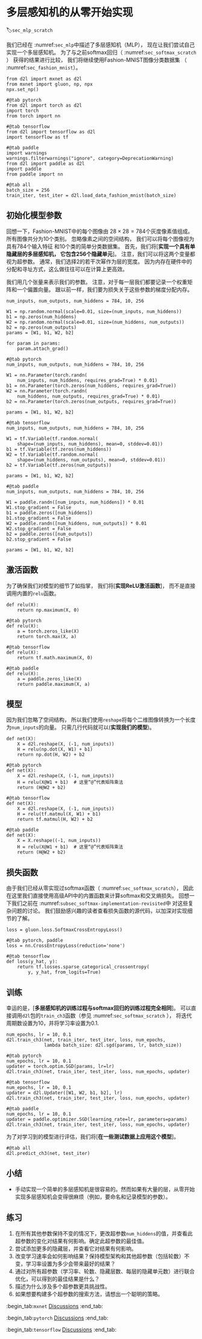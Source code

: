 # 多层感知机的从零开始实现
:label:`sec_mlp_scratch`

我们已经在 :numref:`sec_mlp`中描述了多层感知机（MLP），
现在让我们尝试自己实现一个多层感知机。
为了与之前softmax回归（ :numref:`sec_softmax_scratch` ）
获得的结果进行比较，
我们将继续使用Fashion-MNIST图像分类数据集
（ :numref:`sec_fashion_mnist`）。

```{.python .input}
from d2l import mxnet as d2l
from mxnet import gluon, np, npx
npx.set_np()
```

```{.python .input}
#@tab pytorch
from d2l import torch as d2l
import torch
from torch import nn
```

```{.python .input}
#@tab tensorflow
from d2l import tensorflow as d2l
import tensorflow as tf
```

```{.python .input}
#@tab paddle
import warnings
warnings.filterwarnings("ignore", category=DeprecationWarning)
from d2l import paddle as d2l
import paddle
from paddle import nn
```

```{.python .input}
#@tab all
batch_size = 256
train_iter, test_iter = d2l.load_data_fashion_mnist(batch_size)
```

## 初始化模型参数

回想一下，Fashion-MNIST中的每个图像由
$28 \times 28 = 784$个灰度像素值组成。
所有图像共分为10个类别。
忽略像素之间的空间结构，
我们可以将每个图像视为具有784个输入特征
和10个类的简单分类数据集。
首先，我们将[**实现一个具有单隐藏层的多层感知机，
它包含256个隐藏单元**]。
注意，我们可以将这两个变量都视为超参数。
通常，我们选择2的若干次幂作为层的宽度。
因为内存在硬件中的分配和寻址方式，这么做往往可以在计算上更高效。

我们用几个张量来表示我们的参数。
注意，对于每一层我们都要记录一个权重矩阵和一个偏置向量。
跟以前一样，我们要为损失关于这些参数的梯度分配内存。

```{.python .input}
num_inputs, num_outputs, num_hiddens = 784, 10, 256

W1 = np.random.normal(scale=0.01, size=(num_inputs, num_hiddens))
b1 = np.zeros(num_hiddens)
W2 = np.random.normal(scale=0.01, size=(num_hiddens, num_outputs))
b2 = np.zeros(num_outputs)
params = [W1, b1, W2, b2]

for param in params:
    param.attach_grad()
```

```{.python .input}
#@tab pytorch
num_inputs, num_outputs, num_hiddens = 784, 10, 256

W1 = nn.Parameter(torch.randn(
    num_inputs, num_hiddens, requires_grad=True) * 0.01)
b1 = nn.Parameter(torch.zeros(num_hiddens, requires_grad=True))
W2 = nn.Parameter(torch.randn(
    num_hiddens, num_outputs, requires_grad=True) * 0.01)
b2 = nn.Parameter(torch.zeros(num_outputs, requires_grad=True))

params = [W1, b1, W2, b2]
```

```{.python .input}
#@tab tensorflow
num_inputs, num_outputs, num_hiddens = 784, 10, 256

W1 = tf.Variable(tf.random.normal(
    shape=(num_inputs, num_hiddens), mean=0, stddev=0.01))
b1 = tf.Variable(tf.zeros(num_hiddens))
W2 = tf.Variable(tf.random.normal(
    shape=(num_hiddens, num_outputs), mean=0, stddev=0.01))
b2 = tf.Variable(tf.zeros(num_outputs))

params = [W1, b1, W2, b2]
```

```{.python .input}
#@tab paddle
num_inputs, num_outputs, num_hiddens = 784, 10, 256

W1 = paddle.randn([num_inputs, num_hiddens]) * 0.01
W1.stop_gradient = False
b1 = paddle.zeros([num_hiddens])
b1.stop_gradient = False
W2 = paddle.randn([num_hiddens, num_outputs]) * 0.01
W2.stop_gradient = False
b2 = paddle.zeros([num_outputs])
b2.stop_gradient = False

params = [W1, b1, W2, b2]
```

## 激活函数

为了确保我们对模型的细节了如指掌，
我们将[**实现ReLU激活函数**]，
而不是直接调用内置的`relu`函数。

```{.python .input}
def relu(X):
    return np.maximum(X, 0)
```

```{.python .input}
#@tab pytorch
def relu(X):
    a = torch.zeros_like(X)
    return torch.max(X, a)
```

```{.python .input}
#@tab tensorflow
def relu(X):
    return tf.math.maximum(X, 0)
```

```{.python .input}
#@tab paddle
def relu(X):
    a = paddle.zeros_like(X)
    return paddle.maximum(X, a)
```

## 模型

因为我们忽略了空间结构，
所以我们使用`reshape`将每个二维图像转换为一个长度为`num_inputs`的向量。
只需几行代码就可以(**实现我们的模型**)。

```{.python .input}
def net(X):
    X = d2l.reshape(X, (-1, num_inputs))
    H = relu(np.dot(X, W1) + b1)
    return np.dot(H, W2) + b2
```

```{.python .input}
#@tab pytorch
def net(X):
    X = d2l.reshape(X, (-1, num_inputs))
    H = relu(X@W1 + b1)  # 这里“@”代表矩阵乘法
    return (H@W2 + b2)
```

```{.python .input}
#@tab tensorflow
def net(X):
    X = d2l.reshape(X, (-1, num_inputs))
    H = relu(tf.matmul(X, W1) + b1)
    return tf.matmul(H, W2) + b2
```

```{.python .input}
#@tab paddle
def net(X):
    X = X.reshape((-1, num_inputs))
    H = relu(X@W1 + b1)  # 这里“@”代表矩阵乘法
    return (H@W2 + b2)
```

## 损失函数

由于我们已经从零实现过softmax函数（ :numref:`sec_softmax_scratch`），
因此在这里我们直接使用高级API中的内置函数来计算softmax和交叉熵损失。
回想一下我们之前在 :numref:`subsec_softmax-implementation-revisited`中
对这些复杂问题的讨论。
我们鼓励感兴趣的读者查看损失函数的源代码，以加深对实现细节的了解。

```{.python .input}
loss = gluon.loss.SoftmaxCrossEntropyLoss()
```

```{.python .input}
#@tab pytorch, paddle
loss = nn.CrossEntropyLoss(reduction='none')
```

```{.python .input}
#@tab tensorflow
def loss(y_hat, y):
    return tf.losses.sparse_categorical_crossentropy(
        y, y_hat, from_logits=True)
```

## 训练

幸运的是，[**多层感知机的训练过程与softmax回归的训练过程完全相同**]。
可以直接调用`d2l`包的`train_ch3`函数（参见 :numref:`sec_softmax_scratch` ），
将迭代周期数设置为10，并将学习率设置为0.1.

```{.python .input}
num_epochs, lr = 10, 0.1
d2l.train_ch3(net, train_iter, test_iter, loss, num_epochs,
              lambda batch_size: d2l.sgd(params, lr, batch_size))
```

```{.python .input}
#@tab pytorch
num_epochs, lr = 10, 0.1
updater = torch.optim.SGD(params, lr=lr)
d2l.train_ch3(net, train_iter, test_iter, loss, num_epochs, updater)
```

```{.python .input}
#@tab tensorflow
num_epochs, lr = 10, 0.1
updater = d2l.Updater([W1, W2, b1, b2], lr)
d2l.train_ch3(net, train_iter, test_iter, loss, num_epochs, updater)
```

```{.python .input}
#@tab paddle
num_epochs, lr = 10, 0.1
updater = paddle.optimizer.SGD(learning_rate=lr, parameters=params)
d2l.train_ch3(net, train_iter, test_iter, loss, num_epochs, updater)
```

为了对学习到的模型进行评估，我们将[**在一些测试数据上应用这个模型**]。

```{.python .input}
#@tab all
d2l.predict_ch3(net, test_iter)
```

## 小结

* 手动实现一个简单的多层感知机是很容易的。然而如果有大量的层，从零开始实现多层感知机会变得很麻烦（例如，要命名和记录模型的参数）。

## 练习

1. 在所有其他参数保持不变的情况下，更改超参数`num_hiddens`的值，并查看此超参数的变化对结果有何影响。确定此超参数的最佳值。
1. 尝试添加更多的隐藏层，并查看它对结果有何影响。
1. 改变学习速率会如何影响结果？保持模型架构和其他超参数（包括轮数）不变，学习率设置为多少会带来最好的结果？
1. 通过对所有超参数（学习率、轮数、隐藏层数、每层的隐藏单元数）进行联合优化，可以得到的最佳结果是什么？
1. 描述为什么涉及多个超参数更具挑战性。
1. 如果想要构建多个超参数的搜索方法，请想出一个聪明的策略。

:begin_tab:`mxnet`
[Discussions](https://discuss.d2l.ai/t/1800)
:end_tab:

:begin_tab:`pytorch`
[Discussions](https://discuss.d2l.ai/t/1804)
:end_tab:

:begin_tab:`tensorflow`
[Discussions](https://discuss.d2l.ai/t/1798)
:end_tab:
